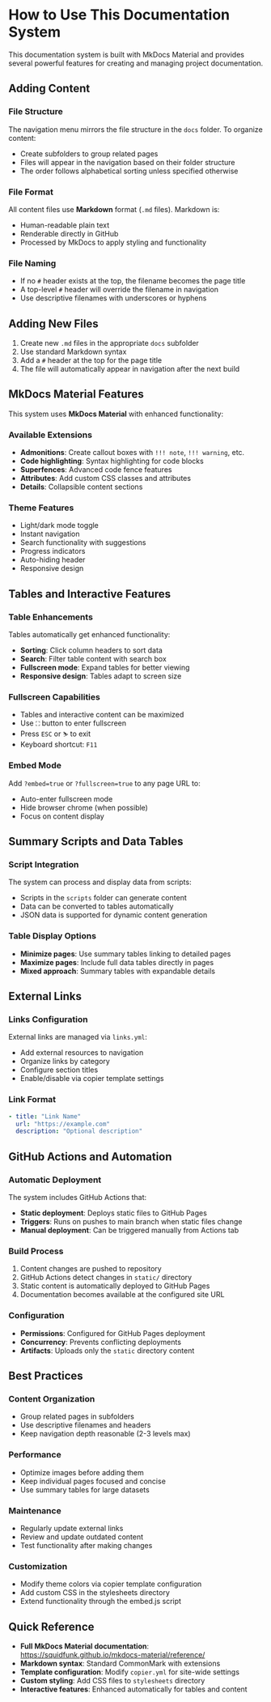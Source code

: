 # How to Use This Documentation System

This documentation system is built with MkDocs Material and provides several powerful features for creating and managing project documentation.

## Adding Content

### File Structure
The navigation menu mirrors the file structure in the `docs` folder. To organize content:
- Create subfolders to group related pages
- Files will appear in the navigation based on their folder structure
- The order follows alphabetical sorting unless specified otherwise

### File Format
All content files use **Markdown** format (`.md` files). Markdown is:
- Human-readable plain text
- Renderable directly in GitHub
- Processed by MkDocs to apply styling and functionality

### File Naming
- If no `#` header exists at the top, the filename becomes the page title
- A top-level `#` header will override the filename in navigation
- Use descriptive filenames with underscores or hyphens

## Adding New Files

1. Create new `.md` files in the appropriate `docs` subfolder
2. Use standard Markdown syntax
3. Add a `#` header at the top for the page title
4. The file will automatically appear in navigation after the next build

## MkDocs Material Features

This system uses **MkDocs Material** with enhanced functionality:

### Available Extensions
- **Admonitions**: Create callout boxes with `!!! note`, `!!! warning`, etc.
- **Code highlighting**: Syntax highlighting for code blocks
- **Superfences**: Advanced code fence features
- **Attributes**: Add custom CSS classes and attributes
- **Details**: Collapsible content sections

### Theme Features
- Light/dark mode toggle
- Instant navigation
- Search functionality with suggestions
- Progress indicators
- Auto-hiding header
- Responsive design

## Tables and Interactive Features

### Table Enhancements
Tables automatically get enhanced functionality:
- **Sorting**: Click column headers to sort data
- **Search**: Filter table content with search box
- **Fullscreen mode**: Expand tables for better viewing
- **Responsive design**: Tables adapt to screen size

### Fullscreen Capabilities
- Tables and interactive content can be maximized
- Use `⛶` button to enter fullscreen
- Press `ESC` or `⛷` to exit
- Keyboard shortcut: `F11`

### Embed Mode
Add `?embed=true` or `?fullscreen=true` to any page URL to:
- Auto-enter fullscreen mode
- Hide browser chrome (when possible)
- Focus on content display

## Summary Scripts and Data Tables

### Script Integration
The system can process and display data from scripts:
- Scripts in the `scripts` folder can generate content
- Data can be converted to tables automatically
- JSON data is supported for dynamic content generation

### Table Display Options
- **Minimize pages**: Use summary tables linking to detailed pages
- **Maximize pages**: Include full data tables directly in pages
- **Mixed approach**: Summary tables with expandable details

## External Links

### Links Configuration
External links are managed via `links.yml`:
- Add external resources to navigation
- Organize links by category
- Configure section titles
- Enable/disable via copier template settings

### Link Format
```yaml
- title: "Link Name"
  url: "https://example.com"
  description: "Optional description"
```

## GitHub Actions and Automation

### Automatic Deployment
The system includes GitHub Actions that:
- **Static deployment**: Deploys static files to GitHub Pages
- **Triggers**: Runs on pushes to main branch when static files change
- **Manual deployment**: Can be triggered manually from Actions tab

### Build Process
1. Content changes are pushed to repository
2. GitHub Actions detect changes in `static/` directory
3. Static content is automatically deployed to GitHub Pages
4. Documentation becomes available at the configured site URL

### Configuration
- **Permissions**: Configured for GitHub Pages deployment
- **Concurrency**: Prevents conflicting deployments
- **Artifacts**: Uploads only the `static` directory content

## Best Practices

### Content Organization
- Group related pages in subfolders
- Use descriptive filenames and headers
- Keep navigation depth reasonable (2-3 levels max)

### Performance
- Optimize images before adding them
- Keep individual pages focused and concise
- Use summary tables for large datasets

### Maintenance
- Regularly update external links
- Review and update outdated content
- Test functionality after making changes

### Customization
- Modify theme colors via copier template configuration
- Add custom CSS in the stylesheets directory
- Extend functionality through the embed.js script

## Quick Reference

- **Full MkDocs Material documentation**: https://squidfunk.github.io/mkdocs-material/reference/
- **Markdown syntax**: Standard CommonMark with extensions
- **Template configuration**: Modify `copier.yml` for site-wide settings
- **Custom styling**: Add CSS files to `stylesheets` directory
- **Interactive features**: Enhanced automatically for tables and content
